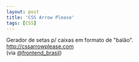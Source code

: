 ```yaml
---
layout: post
title: 'CSS Arrow Please'
tags: [CSS]
---
```


Gerador de setas p/ caixas em formato de "balão".<br>
<http://cssarrowplease.com><br>
(via [@frontend_brasil](https://twitter.com/frontend_brasil/status/268657057744424960))
